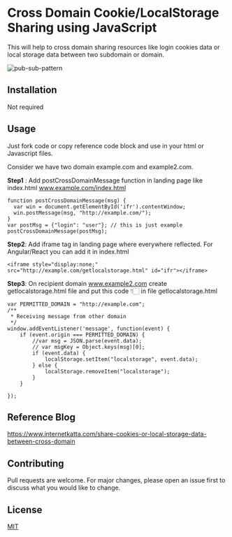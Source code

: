 # Cross Domain Cookie/LocalStorage Sharing using JavaScript

This will help to cross domain sharing resources like login cookies data or local storage data between two subdomain or domain.

![pub-sub-pattern](https://user-images.githubusercontent.com/3996105/96174333-cd371a80-0f46-11eb-83b6-b6d1731e430f.png)
## Installation
Not required
  
## Usage

Just fork code or copy reference code block and use in your html or Javascript files.

Consider we have two domain example.com and example2.com.

**Step1** : Add postCrossDomainMessage function in landing page like index.html
www.example.com/index.html 
```
function postCrossDomainMessage(msg) {
  var win = document.getElementById('ifr').contentWindow;
  win.postMessage(msg, "http://example.com/");
}
var postMsg = {"login": "user"}; // this is just example
postCrossDomainMessage(postMsg);
```
**Step2**: Add iframe tag in landing page where everywhere reflected. For Angular/React you can add it in index.html

```
<iframe style="display:none;" src="http://example.com/getlocalstorage.html" id="ifr"></iframe>
```
**Step3**: On recipient domain www.example2.com create getlocalstorage.html file and put this code 👇🏻 in file getlocalstorage.html

```
var PERMITTED_DOMAIN = "http://example.com";
/**
 * Receiving message from other domain
 */
window.addEventListener('message', function(event) {
    if (event.origin === PERMITTED_DOMAIN) {
        //var msg = JSON.parse(event.data);
        // var msgKey = Object.keys(msg)[0];
        if (event.data) {
            localStorage.setItem("localstorage", event.data);
        } else {
            localStorage.removeItem("localstorage");
        }
    }

}); 
```
## Reference Blog 
https://www.internetkatta.com/share-cookies-or-local-storage-data-between-cross-domain

## Contributing
Pull requests are welcome. For major changes, please open an issue first to discuss what you would like to change.

## License
[MIT](https://choosealicense.com/licenses/mit/)
